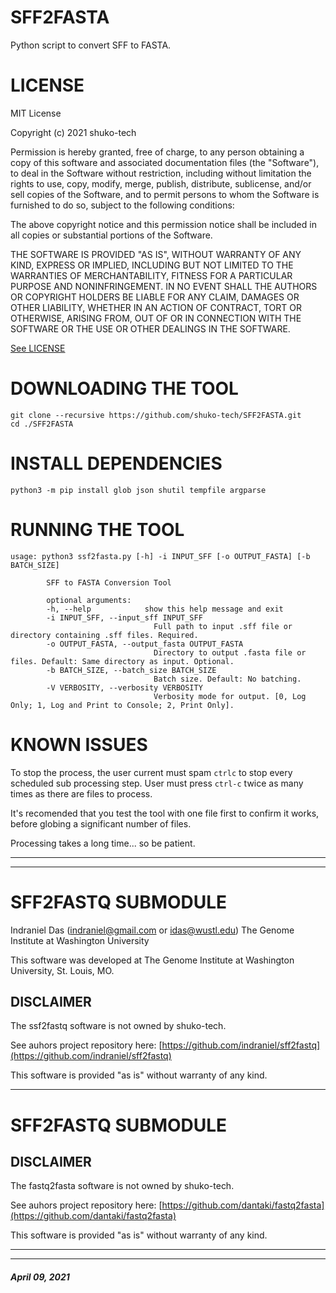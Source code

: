 # SFF2FASTA
Python script to convert SFF to FASTA.

# LICENSE

MIT License

Copyright (c) 2021 shuko-tech

Permission is hereby granted, free of charge, to any person obtaining a copy
of this software and associated documentation files (the "Software"), to deal
in the Software without restriction, including without limitation the rights
to use, copy, modify, merge, publish, distribute, sublicense, and/or sell
copies of the Software, and to permit persons to whom the Software is
furnished to do so, subject to the following conditions:

The above copyright notice and this permission notice shall be included in all
copies or substantial portions of the Software.

THE SOFTWARE IS PROVIDED "AS IS", WITHOUT WARRANTY OF ANY KIND, EXPRESS OR
IMPLIED, INCLUDING BUT NOT LIMITED TO THE WARRANTIES OF MERCHANTABILITY,
FITNESS FOR A PARTICULAR PURPOSE AND NONINFRINGEMENT. IN NO EVENT SHALL THE
AUTHORS OR COPYRIGHT HOLDERS BE LIABLE FOR ANY CLAIM, DAMAGES OR OTHER
LIABILITY, WHETHER IN AN ACTION OF CONTRACT, TORT OR OTHERWISE, ARISING FROM,
OUT OF OR IN CONNECTION WITH THE SOFTWARE OR THE USE OR OTHER DEALINGS IN THE
SOFTWARE.

[See LICENSE](LICENSE)

# DOWNLOADING THE TOOL
```
git clone --recursive https://github.com/shuko-tech/SFF2FASTA.git
cd ./SFF2FASTA
```

# INSTALL DEPENDENCIES
```
python3 -m pip install glob json shutil tempfile argparse

```

# RUNNING THE TOOL
```
usage: python3 ssf2fasta.py [-h] -i INPUT_SFF [-o OUTPUT_FASTA] [-b BATCH_SIZE]

		SFF to FASTA Conversion Tool

		optional arguments:
		-h, --help            show this help message and exit
		-i INPUT_SFF, --input_sff INPUT_SFF
								Full path to input .sff file or directory containing .sff files. Required.
		-o OUTPUT_FASTA, --output_fasta OUTPUT_FASTA
								Directory to output .fasta file or files. Default: Same directory as input. Optional.
		-b BATCH_SIZE, --batch_size BATCH_SIZE
								Batch size. Default: No batching.
		-V VERBOSITY, --verbosity VERBOSITY
								Verbosity mode for output. [0, Log Only; 1, Log and Print to Console; 2, Print Only].
```

# KNOWN ISSUES

To stop the process, the user current must spam ```ctrlc``` to stop every scheduled sub processing step. User must press ```ctrl-c``` twice as many times as there are files to process. 

It's recomended that you test the tool with one file first to confirm it works, before globing a significant number of files.

Processing takes a long time... so be patient.

----
----

# SFF2FASTQ SUBMODULE

Indraniel Das (indraniel@gmail.com or idas@wustl.edu) The Genome Institute at Washington University

This software was developed at The Genome Institute at Washington University, St. Louis, MO.

## DISCLAIMER

The ssf2fastq software is not owned by shuko-tech. 

See auhors project repository here: [https://github.com/indraniel/sff2fastq](https://github.com/indraniel/sff2fastq)

This software is provided "as is" without warranty of any kind.

----

# SFF2FASTQ SUBMODULE

## DISCLAIMER

The fastq2fasta software is not owned by shuko-tech. 

See auhors project repository here: [https://github.com/dantaki/fastq2fasta](https://github.com/dantaki/fastq2fasta)

This software is provided "as is" without warranty of any kind.

----
----

##### April 09, 2021